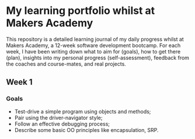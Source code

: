# My learning portfolio whilst at Makers Academy

This repository is a detailed learning journal of my daily progress whilst at Makers Academy, a 12-week software development bootcamp. For each week, I have been writing down what to aim for (goals), how to get there (plan), insights into my personal progress (self-assessment), feedback from the coaches and course-mates, and real projects.

## Week 1

### Goals

- Test-drive a simple program using objects and methods;
- Pair using the driver-navigator style;
- Follow an effective debugging process;
- Describe some basic OO principles like encapsulation, SRP.
